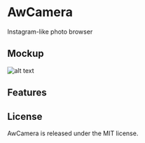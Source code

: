 # AwCamera
Instagram-like photo browser

## Mockup
![alt text](http://www.lucabarbara.com/awcamera/mockup.png)

## Features

## License
AwCamera is released under the MIT license.
